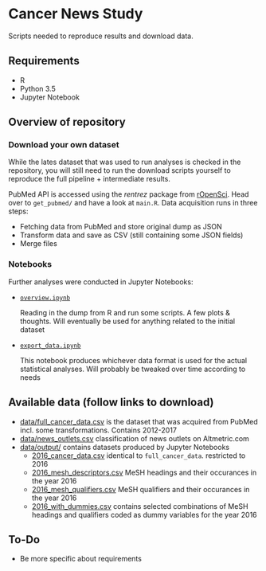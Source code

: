 # Cancer News Study

Scripts needed to reproduce results and download data.

## Requirements

- R
- Python 3.5
- Jupyter Notebook

## Overview of repository

### Download your own dataset
While the lates dataset that was used to run analyses is checked in the repository, you will still need to run the download scripts yourself to reproduce the full pipeline + intermediate results.

PubMed API is accessed using the *rentrez* package from [rOpenSci](https://ropensci.org/tutorials/rentrez_tutorial/). Head over to `get_pubmed/` and have a look at `main.R`. Data acquisition runs in three steps:

- Fetching data from PubMed and store original dump as JSON
- Transform data and save as CSV (still containing some JSON fields)
- Merge files

### Notebooks
Further analyses were conducted in Jupyter Notebooks:

- [`overview.ipynb`](notebooks/overview.ipynb)

    Reading in the dump from R and run some scripts. A few plots & thoughts. Will eventually be used for anything related to the initial dataset

- [`export_data.ipynb`](notebooks/export_data.ipynb)

    This notebook produces whichever data format is used for the actual statistical analyses. Will probably be tweaked over time according to needs
    
## Available data (follow links to download)

- [data/full_cancer_data.csv](data/full_cancer_data.csv) is the dataset that was acquired from PubMed incl. some transformations. Contains 2012-2017
- [data/news_outlets.csv](data/news_outlets.csv) classification of news outlets on Altmetric.com
- [data/output/](data/output) contains datasets produced by Jupyter Notebooks
    - [2016_cancer_data.csv](data/output/2016_cancer_data.csv) identical to `full_cancer_data`. restricted to 2016
    - [2016_mesh_descriptors.csv](data/output/2016_mesh_descriptors.csv) MeSH headings and their occurances in the year 2016
    - [2016_mesh_qualifiers.csv](data/output/2016_mesh_qualifiers.csv) MeSH qualifiers and their occurances in the year 2016
    - [2016_with_dummies.csv](data/output/2016_with_dummies.csv) contains selected combinations of MeSH headings and qualifiers coded as dummy variables for the year 2016
    
## To-Do

- Be more specific about requirements
